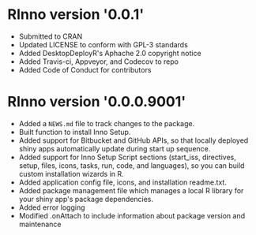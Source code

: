 # RInno version '0.0.1'
* Submitted to CRAN
* Updated LICENSE to conform with GPL-3 standards
* Added DesktopDeployR's Aphache 2.0 copyright notice
* Added Travis-ci, Appveyor, and Codecov to repo
* Added Code of Conduct for contributors

# RInno version '0.0.0.9001'

* Added a `NEWS.md` file to track changes to the package.
* Built function to install Inno Setup.
* Added support for Bitbucket and GitHub APIs, so that locally deployed shiny apps automatically update during start up sequence.
* Added support for Inno Setup Script sections (start_iss, directives, setup, files, icons, tasks, run, code, and languages), so you can build custom installation wizards in R.
* Added application config file, icons, and installation readme.txt.
* Added package management file which manages a local R library for your shiny app's package dependencies.
* Added error logging
* Modified .onAttach to include information about package version and maintenance



